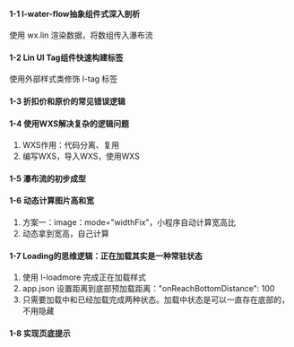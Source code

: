 #### 1-1 l-water-flow抽象组件式深入剖析

使用 wx.lin 渲染数据，将数组传入瀑布流

#### 1-2 Lin UI Tag组件快速构建标签

使用外部样式类修饰 l-tag 标签

#### 1-3 折扣价和原价的常见错误逻辑

#### 1-4 使用WXS解决复杂的逻辑问题

1. WXS作用：代码分离、复用
2. 编写WXS，导入WXS，使用WXS

#### 1-5 瀑布流的初步成型

#### 1-6 动态计算图片高和宽

1. 方案一：image：mode="widthFix"，小程序自动计算宽高比
2. 动态拿到宽高，自己计算

#### 1-7 Loading的思维逻辑：正在加载其实是一种常驻状态

1. 使用 l-loadmore 完成正在加载样式
2. app.json 设置距离到底部预加载距离："onReachBottomDistance": 100
3. 只需要加载中和已经加载完成两种状态。加载中状态是可以一直存在底部的，不用隐藏

#### 1-8 实现页底提示
